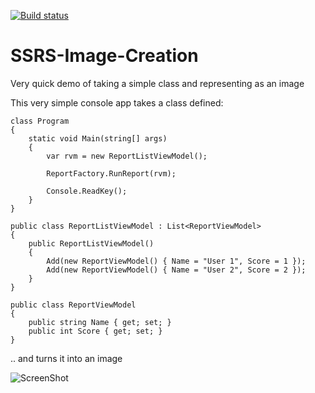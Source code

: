 [![Build status](https://ci.appveyor.com/api/projects/status/github/dominicshaw/ssrs-image-creation?branch=master&amp;svg=true)](https://ci.appveyor.com/project/dominicshaw/ssrs-image-creation/branch/master)

# SSRS-Image-Creation
Very quick demo of taking a simple class and representing as an image

This very simple console app takes a class defined:

    class Program
    {
        static void Main(string[] args)
        {
            var rvm = new ReportListViewModel();

            ReportFactory.RunReport(rvm);

            Console.ReadKey();
        }
    }

    public class ReportListViewModel : List<ReportViewModel>
    {
        public ReportListViewModel()
        {
            Add(new ReportViewModel() { Name = "User 1", Score = 1 });
            Add(new ReportViewModel() { Name = "User 2", Score = 2 });
        }
    }

    public class ReportViewModel
    {
        public string Name { get; set; }
        public int Score { get; set; }
    }
    
.. and turns it into an image

![ScreenShot](https://raw.github.com/dominicshaw/SSRS-Image-Creation/master/ConsoleApplication5/Test%20Report%20Image.png)
